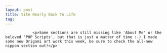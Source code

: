 ```yaml
---
layout: post
title: Site Nearly Back To Life
tag: 
---
```



                <p>Some sections are still missing like 'About Me' or the beloved 'PHP Scripts', but that is just a matter of time :-) I made some new Origami art work this week, be sure to check the all-new nippon section out!</p>
            
